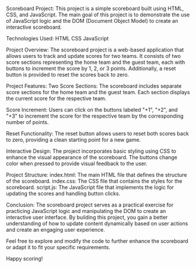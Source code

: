 Scoreboard Project:
This project is a simple scoreboard built using HTML, CSS, and JavaScript. The main goal of this project is to demonstrate the use of JavaScript logic and the DOM (Document Object Model) to create an interactive scoreboard.

Technologies Used:
HTML
CSS
JavaScript

Project Overview:
The scoreboard project is a web-based application that allows users to track and update scores for two teams. It consists of two score sections representing the home team and the guest team, each with buttons to increment the score by 1, 2, or 3 points. Additionally, a reset button is provided to reset the scores back to zero.

Project Features:
Two Score Sections: The scoreboard includes separate score sections for the home team and the guest team. Each section displays the current score for the respective team.

Score Increment: Users can click on the buttons labeled "+1", "+2", and "+3" to increment the score for the respective team by the corresponding number of points.

Reset Functionality: The reset button allows users to reset both scores back to zero, providing a clean starting point for a new game.

Interactive Design: The project incorporates basic styling using CSS to enhance the visual appearance of the scoreboard. The buttons change color when pressed to provide visual feedback to the user.

Project Structure:
index.html: The main HTML file that defines the structure of the scoreboard.
index.css: The CSS file that contains the styles for the scoreboard.
script.js: The JavaScript file that implements the logic for updating the scores and handling button clicks.

Conclusion:
The scoreboard project serves as a practical exercise for practicing JavaScript logic and manipulating the DOM to create an interactive user interface. By building this project, you gain a better understanding of how to update content dynamically based on user actions and create an engaging user experience.

Feel free to explore and modify the code to further enhance the scoreboard or adapt it to fit your specific requirements.

Happy scoring!
